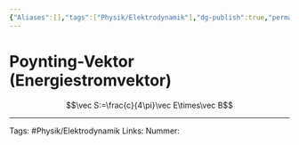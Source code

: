 ```yaml
---
{"Aliases":[],"tags":["Physik/Elektrodynamik"],"dg-publish":true,"permalink":"/02-all-notes/poynting-vektor/","dgHomeLink":true,"dgPassFrontmatter":true}
---
```


# Poynting-Vektor (Energiestromvektor)

$$\vec S:=\frac{c}{4\pi}\vec E\times\vec B$$



___
Tags: #Physik/Elektrodynamik 
Links: 
Nummer: